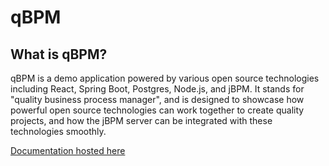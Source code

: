 # qBPM

## What is qBPM?
qBPM is a demo application powered by various open source technologies including React, Spring Boot, Postgres, Node.js, and jBPM. It stands for "quality business process manager", and is designed to showcase how powerful open source technologies can work together to create quality projects, and how the jBPM server can be integrated with these technologies smoothly. 

[Documentation hosted here](https://danielthetam.github.io)

